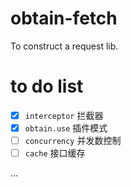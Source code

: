 # obtain-fetch
To construct a request lib.

# to do list
- [x] `interceptor` 拦截器
- [x] `obtain.use` 插件模式
- [ ] `concurrency` 并发数控制
- [ ] `cache` 接口缓存

...

